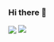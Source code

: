 ### Hi there 👋

<!--
**Yadro/Yadro** is a ✨ _special_ ✨ repository because its `README.md` (this file) appears on your GitHub profile.

Here are some ideas to get you started:

- 🔭 I’m currently working on ...
- 🌱 I’m currently learning ...
- 👯 I’m looking to collaborate on ...
- 🤔 I’m looking for help with ...
- 💬 Ask me about ...
- 📫 How to reach me: ...
- 😄 Pronouns: ...
- ⚡ Fun fact: ...
-->

<span>
  <img align="center" src="https://github-readme-stats.vercel.app/api?username=yadro&show_icons=true" />
</span>
<span>
  <img align="top" src="https://github-readme-stats.vercel.app/api/top-langs?username=yadro&layout=compact" />
</span>
